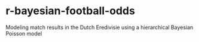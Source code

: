 # r-bayesian-football-odds
Modeling match results in the Dutch Eredivisie using a hierarchical Bayesian Poisson model
